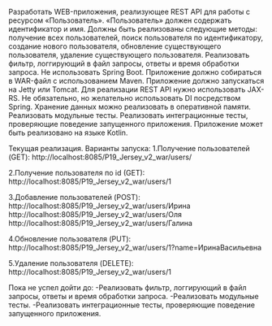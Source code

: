 Разработать WEB-приложения, реализующее REST API для работы с ресурсом «Пользователь». «Пользователь» должен содержать идентификатор и имя. Должны быть реализованы следующие методы: получение всех пользователей, поиск пользователя по идентификатору, создание нового пользователя, обновление существующего пользователя, удаление существующего пользователя. Реализовать фильтр, логгирующий в файл запросы, ответы и время обработки запроса.
Не использовать Spring Boot.
Приложение должно собираться в WAR-файл с использованием Maven.
Приложение должно запускаться на Jetty или Tomcat.
Для реализации REST API нужно использовать JAX-RS.
Не обязательно, но желательно использовать DI посредством Spring.
Хранение данных можно реализовать в оперативной памяти.
Реализовать модульные тесты.
Реализовать интеграционные тесты, проверяющие поведение запущенного приложения.
Приложение может быть реализовано на языке Kotlin.

Текущая реализация.
Варианты запуска:
1.Получение пользователей (GET):
http://localhost:8085/P19_Jersey_v2_war/users/

2.Получение пользователя по id (GET):
http://localhost:8085/P19_Jersey_v2_war/users/1

3.Добавление пользователей (POST):
http://localhost:8085/P19_Jersey_v2_war/users/Ирина
http://localhost:8085/P19_Jersey_v2_war/users/Оля
http://localhost:8085/P19_Jersey_v2_war/users/Галина

4.Обновление пользователя (PUT):
http://localhost:8085/P19_Jersey_v2_war/users/1?name=ИринаВасильевна

5.Удаление пользователя (DELETE):
http://localhost:8085/P19_Jersey_v2_war/users/1


Пока не успел дойти до:
-Реализовать фильтр, логгирующий в файл запросы, ответы и время обработки запроса.
-Реализовать модульные тесты.
-Реализовать интеграционные тесты, проверяющие поведение запущенного приложения.
